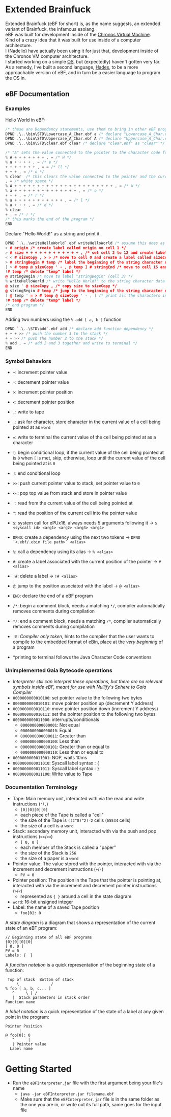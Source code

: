 # Extended Brainfuck
Extended Brainfuck (eBF for short) is, as the name suggests, an extended variant of Brainfuck, the infamous esolang.\
eBF was built for development inside of the [Chronos Virtual Machine](https://github.com/Nadelio/Chronos-VM).\
Kind of a crazy idea that it was built for use inside of a computer architecture.\
I (Nadelio) have actually been using it for just that, development inside of the Chronos VM computer architecture.\
I started working on a simple [OS](https://github.com/Nadelio/Chronos-VM/tree/main/eBF%20External%20Programming/bin/OS), but (expectedly) haven't gotten very far.\
As a remedy, I've built a second language, [Hades](https://github.com/Nadelio/Hades-Programming-Language), to be a more approachable version of eBF, and in turn be a easier language to program the OS in.

## eBF Documentation
### Examples
Hello World in eBF:
```cpp
/* these are Dependency statements, use them to bring in other eBF programs */
DPND .\..\bin\STD\Lowercase_A_Char.ebf a /* declare "Lowercase_A_Char.ebf" as "a" */
DPND .\..\bin\STD\Uppercase_A_Char.ebf A /* declare "Uppercase_A_Char.ebf" as "A" */
DPND .\..\bin\STD\clear.ebf clear /* declare "clear.ebf" as "clear" */

/* "A" sets the value connected to the pointer to the character code for 'A' */
% A + + + + + + + , = /* H */
% a + + + + , = /* e */
+ + + + + + + , = = /* ll */
+ + + , = /* o */
% clear  /* this clears the value connected to the pointer and the current cell */
, = /* white space */
% A + + + + + + + + + + + + + + + + + + + + + + , = /* W */
% a + + + + + + + + + + + + + + , = /* o */
+ + + , = /* r */
% a + + + + + + + + + + + , = /* l */
% a + + + , = /* d */
% clear
+ , = /* ! */
/* this marks the end of the program */
END
```
Declare "Hello World!" as a string and print it
```cpp
DPND `.\..\writeHelloWorld`.ebf writeHelloWorld /* assume this does as advertised */
> # origin /* create label called origin on cell 1 */
> # size + + + + + + + + + + + + , /* set cell 2 to 12 and create label called size */
< < # sizeCopy , > > /* move to cell 0 and create a label called sizeCopy and write 12 to cell, then move back */
> # stringBegin # temp /* label the beginning of the string character data and make temporary label */
[ > # temp @ sizeCopy ' - , @ temp ] # stringEnd /* move to cell 15 and create a label called stringEnd */
!# temp /* delete "temp" label */
@ stringBegin /* move to label "stringBegin" (cell 3) */
% writeHelloWorld /* write "Hello World!" to the string character data section of the string */
@ size ' @ sizeCopy , /* copy size to sizeCopy */
@ stringBegin # temp /* jump to the beginning of the string character data and create label called "temp" */
[ @ temp ' = > # temp @ sizeCopy ' - , ] /* print all the characters in the string character data, decrement from sizeCopy until 0 */
!# temp /* delete "temp" label */
/* end program */
END
```
Adding two numbers using the `% add [ a, b ]` function
```cpp
DPND `.\..\STD\add`.ebf add /* declare add function dependency */
+ + + >> /* push the number 3 to the stack */
+ + >> /* push the number 2 to the stack */
% add , = /* add 2 and 3 together and write to terminal */
END
```
### Symbol Behaviors
- `+`: increment pointer value
- `-`: decrement pointer value
- `>`: increment pointer position
- `<`: decrement pointer position
- `,`: write to tape
- `.`: ask for character, store character in the current value of a cell being pointed at as `word`
- `=`: write to terminal the current value of the cell being pointed at as a character
- `[`: begin conditional loop, if the current value of the cell being pointed at  is `0` when `[` is met, skip, otherwise, loop until the current value of the cell being pointed at is `0`
- `]`: end conditional loop
- `>>`: push current pointer value to stack, set pointer value to `0`
- `<<`: pop top value from stack and store in pointer value
- `'`: read from the current value of the cell being pointed at
- `"`: read the position of the current cell into the pointer value
- `$`: system call for ePUx16, always needs 5 arguments following it &rarr; `$ <syscall id> <arg1> <arg2> <arg3> <arg4>`
- `DPND`: create a dependency using the next two tokens &rarr; ``DPND `<.ebf/.ebin file path>` <alias>``
- `%`: call a dependency using its alias &rarr; `% <alias>`
- `#`: create a label associated with the current position of the pointer &rarr; `# <alias>`
- `!#`: delete a label &rarr; `!# <alias>`
- `@`: jump to the position associated with the label &rarr; `@ <alias>`
- `END`: declare the end of a eBF program
- `/*`: begin a comment block, needs a matching `*/`, compiler automatically removes comments during compilation
- `*/`: end a comment block, needs a matching `/*`, compiler automatically removes comments during compilation
- `!E`: *Compiler only token*, hints to the compiler that the user wants to compile to the embedded format of eBin, place at the *very beginning* of a program

- *printing to terminal follows the Java Character Code conventions

### Unimplemented Gaia Bytecode operations
- *Interpreter still can interpret these operations, but there are no relevant symbols inside eBF, meant for use with Nullify's Sphere to Gaia Compiler*
- `0000000000010100`: set pointer value to the following two bytes
- `0000000000010101`: move pointer position up (decrement Y address)
- `0000000000010110`: move pointer position down (increment Y address)
- `0000000000010111`: set the pointer position to the following two bytes
- `0000000000011000`: interrupts/conditionals
  - `0000000000000001`: Not equal
  - `0000000000000010`: Equal
  - `0000000000000011`: Greater than
  - `0000000000000100`: Less than
  - `0000000000000101`: Greater than or equal to
  - `0000000000000110`: Less than or equal to
- `0000000000011001`: NOP, waits 10ms
- `0000000000011010`: Syscall label syntax : `{`
- `0000000000011011`: Syscall label syntax : `}`
- `0000000000011100`: Write value to Tape

### Documentation Terminology
- Tape: Main memory unit, interacted with via the read and write instructions (`'`/`,`)
  - `[0][0][0][0]`
  - each piece of the Tape is called a "cell"
  - the size of the Tape is `((2^8)^2)-2` cells (`65534` cells)
  - the size of a cell is a `word`
- Stack: secondary memory unit, interacted with via the push and pop instructions (`>>`/`<<`)
  - `[ 0, 0 ]`
  - each member of the Stack is called a "paper"
  - the size of the Stack is `256`
  - the size of a paper is a `word`
- Pointer value: The value stored with the pointer, interacted with via the increment and decrement instructions (`+`/`-`)
  - `PV = 0`
- Pointer position: The position in the Tape that the pointer is pointing at, interacted with via the increment and decrement pointer instructions (`>`/`<`)
  - represented as `{ }` around a cell in the state diagram
- `word`: 16-bit unsigned integer
- Label: the name of a saved Tape position
  - `foo[0]: 0`

A *state diagram* is a diagram that shows a representation of the current state of an eBF program:
```
// Beginning state of all eBF programs
{0}[0][0][0]
[ 0, 0 ]
PV = 0
Labels: {  }
```
A *function notation* is a quick representation of the beginning state of a function:
```
 Top of stack  Bottom of stack
     \              /
% foo [ a, b, c... ]
   ^     \ | /
   |  Stack parameters in stack order
Function name
```
A *label notation* is a quick representation of the state of a label at any given point in the program:
```
Pointer Position
      |
@ foo[0]: 0
   ^      |
   | Pointer value
  Label name
```

# Getting Started
- Run the `eBFInterpreter.jar` file with the first argument being your file's name
  - `java -jar eBFInterpreter.jar filename.ebf`
  - Make sure that the `eBFInterpreter.jar` file is in the same folder as the one you are in, or write out its full path, same goes for the input file
